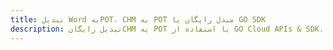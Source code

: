 ---title: تبدیل Word بهPOT، CHM به POT مبدل رایگان یا GO SDKdescription: تبدیل رایگانCHM به POT با استفاده از GO Cloud APIs & SDK. همچنین اسناد Microsoft Word و OpenOffice را در Cloud ایجاد، ویرایش و رندر کنید.---